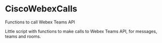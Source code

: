 # CiscoWebexCalls
Functions to call Webex Teams API


Little script with functions to make calls to Webex Teams API, for messages, teams and rooms.
